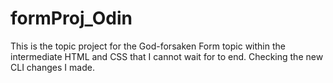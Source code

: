 # formProj_Odin

This is the topic project for the God-forsaken Form topic within the intermediate HTML and CSS that I cannot wait for to end.
Checking the new CLI changes I made.